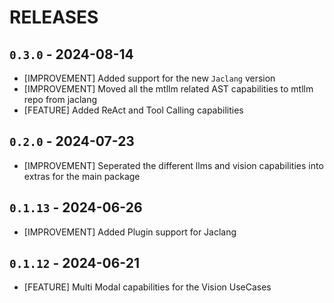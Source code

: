 # RELEASES

## `0.3.0` - 2024-08-14
- [IMPROVEMENT] Added support for the new `Jaclang` version
- [IMPROVEMENT] Moved all the mtllm related AST capabilities to mtllm repo from jaclang
- [FEATURE] Added ReAct and Tool Calling capabilities

## `0.2.0` - 2024-07-23
- [IMPROVEMENT] Seperated the different llms and vision capabilities into extras for the main package

## `0.1.13` - 2024-06-26
- [IMPROVEMENT] Added Plugin support for Jaclang

## `0.1.12` - 2024-06-21
- [FEATURE] Multi Modal capabilities for the Vision UseCases